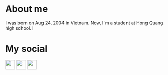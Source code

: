 # About me
I was born on Aug 24, 2004 in Vietnam. Now, I'm a student at Hong Quang high school.
I 

# My social
[<img src="https://upload.wikimedia.org/wikipedia/commons/5/51/Facebook_f_logo_%282019%29.svg" width="30"/>](https://www.facebook.com/ndat2408/)
[<img src="https://upload.wikimedia.org/wikipedia/commons/e/e7/Instagram_logo_2016.svg" width="30"/>](https://github.com/user/repository/subscription)
[<img src="https://upload.wikimedia.org/wikipedia/commons/b/b8/YouTube_play_button_icon_%282013%E2%80%932017%29.svg" width="30"/>](https://github.com/user/repository/subscription)
